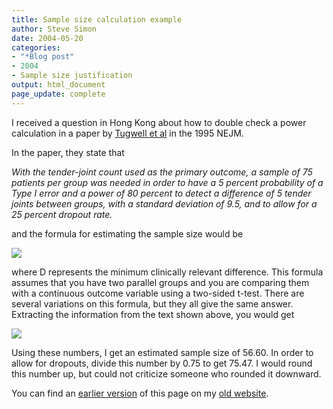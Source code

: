 ```yaml
---
title: Sample size calculation example
author: Steve Simon
date: 2004-05-20
categories:
- "*Blog post"
- 2004
- Sample size justification
output: html_document
page_update: complete
---
```

I received a question in Hong Kong about how to double check a power
calculation in a paper by [Tugwell et al][tug1] in the 1995 NEJM.

[tug1]: https://dx.doi.org/10.1056/NEJM199507203330301

In the paper, they state that

*With the tender-joint count used as the primary outcome, a sample of 75 patients per group was needed in order to have a 5 percent probability of a Type I error and a power of 80 percent to detect a difference of 5 tender joints between groups, with a standard deviation of 9.5, and to allow for a 25 percent dropout rate.*

and the formula for estimating the sample size would be

![](http://www.pmean.com/new-images/04/samplesize-0401.gif)

where D represents the minimum clinically relevant difference. This formula assumes that you have two parallel groups and you are comparing them with a continuous outcome variable using a two-sided t-test. There are several variations on this formula, but they all give the same answer. Extracting the information from the text shown above, you would get

![](http://www.pmean.com/new-images/04/samplesize-0402.gif)

Using these numbers, I get an estimated sample size of 56.60. In order to allow for dropouts, divide this number by 0.75 to get 75.47. I would round this number up, but could not criticize someone who rounded it downward.

You can find an [earlier version][sim1] of this page on my [old website][sim2].

[sim1]: http://www.pmean.com/04/samplesize.html
[sim2]: http://www.pmean.com
